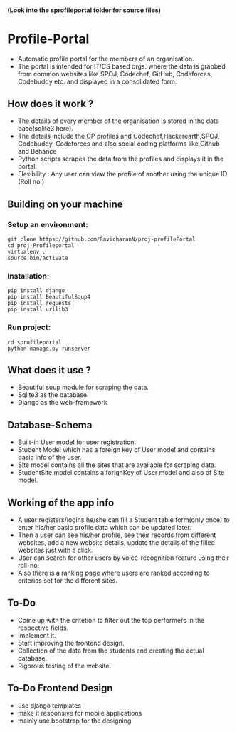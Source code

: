
#### (Look into the sprofileportal folder for source files)

# Profile-Portal
* Automatic profile portal for the members of an organisation.
* The portal is intended for IT/CS based orgs. where the data is grabbed from common websites like SPOJ, Codechef, GitHub, Codeforces, Codebuddy etc. and displayed in a consolidated form.

## How does it work ?
* The details of every member of the organisation is stored in the data base(sqlite3 here).
* The details include the CP profiles and Codechef,Hackerearth,SPOJ, Codebuddy, Codeforces and also social coding platforms like Github and Behance
* Python scripts scrapes the data from the profiles and displays it in the portal.
* Flexibility : Any user can view the profile of another using the unique ID (Roll no.)

## Building on your machine

### Setup an environment:
```
git clone https://github.com/RavicharanN/proj-profilePortal
cd proj-Profileportal
virtualenv .
source bin/activate

```
### Installation: 
```
pip install django 
pip install BeautifulSoup4
pip install requests 
pip install urllib3

```
### Run project: 
```
cd sprofileportal 
python manage.py runserver

```


## What does it use ?
* Beautiful soup module for scraping the data.
* Sqlite3 as the database
* Django as the web-framework

## Database-Schema
* Built-in User model for user registration.
* Student Model which has a foreign key of User model and contains basic info of the user.
* Site model contains all the sites that are available for scraping data.
* StudentSite model contains a forignKey of User model and also of Site model. 

## Working of the app info
* A user registers/logins he/she can fill a Student table form(only once) to enter his/her basic profile data which can be updated later.
* Then a user can see his/her profile, see their records from different websites, add a new website details, update the details of the filled websites just with a click.
* User can search for other users by voice-recognition feature using their roll-no.
* Also there is a ranking page where users are ranked according to criterias set for the different sites.

## To-Do
* Come up with the critetion to filter out the top performers in the respective fields.
* Implement it.
* Start improving the frontend design.
* Collection of the data from the students and creating the actual database.
* Rigorous testing of the website.

## To-Do Frontend Design
* use django templates
* make it responsive for mobile applications
* mainly use bootstrap for the designing
